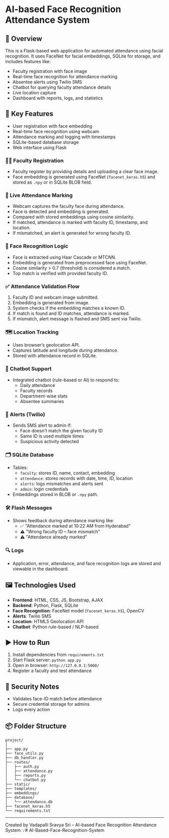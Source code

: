 # AI-based Face Recognition Attendance System

## 📌 Overview
This is a Flask-based web application for automated attendance using facial recognition. It uses FaceNet for facial embeddings, SQLite for storage, and includes features like:
- Faculty registration with face image
- Real-time face recognition for attendance marking
- Absentee alerts using Twilio SMS
- Chatbot for querying faculty attendance details
- Live location capture
- Dashboard with reports, logs, and statistics

## 🔧 Key Features
- User registration with face embedding
- Real-time face recognition using webcam
- Attendance marking and logging with timestamps
- SQLite-based database storage
- Web interface using Flask

### 🧑‍🏫 Faculty Registration
- Faculty register by providing details and uploading a clear face image.
- Face embedding is generated using FaceNet (`facenet_keras.h5`) and stored as `.npy` or in SQLite BLOB field.

### 🤳 Live Attendance Marking
- Webcam captures the faculty face during attendance.
- Face is detected and embedding is generated.
- Compared with stored embeddings using cosine similarity.
- If matched, attendance is marked with faculty ID, timestamp, and location.
- If mismatched, an alert is generated for wrong faculty ID.

### 🧠 Face Recognition Logic
- Face is extracted using Haar Cascade or MTCNN.
- Embedding is generated from preprocessed face using FaceNet.
- Cosine similarity > 0.7 (threshold) is considered a match.
- Top match is verified with provided faculty ID.

### ✅ Attendance Validation Flow
1. Faculty ID and webcam image submitted.
2. Embedding is generated from image.
3. System checks if the embedding matches a known ID.
4. If match is found and ID matches, attendance is marked.
5. If mismatch, alert message is flashed and SMS sent via Twilio.

### 🗺️ Location Tracking
- Uses browser’s geolocation API.
- Captures latitude and longitude during attendance.
- Stored with attendance record in SQLite.

### 💬 Chatbot Support
- Integrated chatbot (rule-based or AI) to respond to:
  - Daily attendance
  - Faculty records
  - Department-wise stats
  - Absentee summaries

### 🔔 Alerts (Twilio)
- Sends SMS alert to admin if:
  - Face doesn't match the given faculty ID
  - Same ID is used multiple times
  - Suspicious activity detected

### 🗂️ SQLite Database
- Tables:
  - `faculty`: stores ID, name, contact, embedding
  - `attendance`: stores records with date, time, ID, location
  - `alerts`: logs mismatches and alerts sent
  - `admin`: login credentials
- Embeddings stored in BLOB or `.npy` path.

### 🛠️ Flash Messages
- Shows feedback during attendance marking like:
  - ✅ "Attendance marked at 10:22 AM from Hyderabad"
  - ⚠️ "Wrong faculty ID – face mismatch"
  - ⚠️ "Attendance already marked"

### 🔍 Logs
- Application, error, attendance, and face recognition logs are stored and viewable in the dashboard.

## 🖼️ Technologies Used
- **Frontend**: HTML, CSS, JS, Bootstrap, AJAX
- **Backend**: Python, Flask, SQLite
- **Face Recognition**: FaceNet model (`facenet_keras.h5`), OpenCV
- **Alerts**: Twilio SMS
- **Location**: HTML5 Geolocation API
- **Chatbot**: Python rule-based / NLP-based

## ▶️ How to Run
1. Install dependencies from `requirements.txt`
2. Start Flask server: `python app.py`
3. Open in browser: `http://127.0.0.1:5000/`
4. Register a faculty and test attendance

## 🔐 Security Notes
- Validates face-ID match before attendance
- Secure credential storage for admins
- Logs every action

## 📦 Folder Structure
```
project/
│
├── app.py
├── face_utils.py
├── db_handler.py
├── routes/
│   ├── auth.py
│   ├── attendance.py
│   ├── reports.py
│   └── chatbot.py
├── static/
├── templates/
├── embeddings/
├── database/
│   └── attendance.db
├── facenet_keras.h5
└── requirements.txt
```

---
Created by Vadapalli Sravya Sri – AI-based Face Recognition Attendance System 💡#   A I - B a s e d - F a c e - R e c o g n i t i o n - S y s t e m  
 